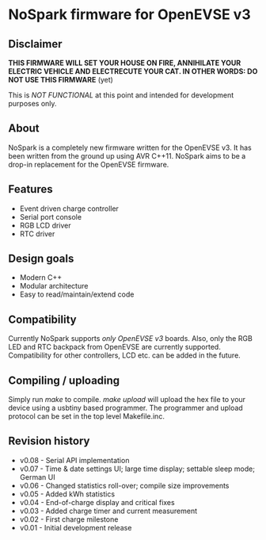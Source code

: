 # NoSpark firmware for OpenEVSE v3

## Disclaimer
**THIS FIRMWARE WILL SET YOUR HOUSE ON FIRE, ANNIHILATE YOUR ELECTRIC VEHICLE
AND ELECTRECUTE YOUR CAT. IN OTHER WORDS: DO NOT USE THIS FIRMWARE** (yet)

This is *NOT FUNCTIONAL* at this point and intended for development purposes
only.

## About
NoSpark is a completely new firmware written for the OpenEVSE v3. It has been
written from the ground up using AVR C++11. NoSpark aims to be a drop-in
replacement for the OpenEVSE firmware.

## Features
* Event driven charge controller
* Serial port console
* RGB LCD driver
* RTC driver

## Design goals
* Modern C++
* Modular architecture
* Easy to read/maintain/extend code

## Compatibility
Currently NoSpark supports *only OpenEVSE v3* boards. Also, only the RGB LED
and RTC backpack from OpenEVSE are currently supported. Compatibility for other
controllers, LCD etc. can be added in the future.

## Compiling / uploading

Simply run _make_ to compile.
_make upload_ will upload the hex file to your device using a usbtiny based
programmer. The programmer and upload protocol can be set in the top level
Makefile.inc.

## Revision history
* v0.08 - Serial API implementation
* v0.07 - Time & date settings UI; large time display; settable sleep mode; German UI
* v0.06 - Changed statistics roll-over; compile size improvements
* v0.05 - Added kWh statistics
* v0.04 - End-of-charge display and critical fixes
* v0.03 - Added charge timer and current measurement
* v0.02 - First charge milestone
* v0.01 - Initial development release

